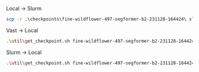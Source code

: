 Local -> Slurm
```bash
scp -r .\checkpoints\fine-wildflower-497-segformer-b2-231128-164424\ slurmmaster-ls6:/scratch/medfm/vesuv/kaggle1stReimp/checkpoints
```

Vast -> Local
```bash
.\util\get_checkpoint.sh fine-wildflower-497-segformer-b2-231128-164424 vast
```

Slurm -> Local
```bash
.\util\get_checkpoint.sh fine-wildflower-497-segformer-b2-231128-164424
```